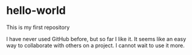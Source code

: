 # hello-world
This is my first repository

I have never used GitHub before, but so far I like it. It seems like an easy way to collaborate with others on a project. I cannot wait to use it more.
